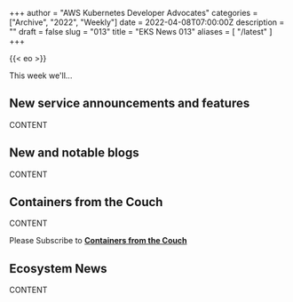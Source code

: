 +++
author = "AWS Kubernetes Developer Advocates"
categories = ["Archive", "2022", "Weekly"]
date = 2022-04-08T07:00:00Z
description = ""
draft = false
slug = "013"
title = "EKS News 013"
aliases = [
    "/latest"
]
+++

{{< eo >}}

This week we'll...

## New service announcements and features

CONTENT

## New and notable blogs

CONTENT

## Containers from the Couch

CONTENT

Please Subscribe to [**Containers from the Couch**](https://containersfromthecouch.com/?utm_source=newsletter&utm_campaign=eks-news-013)

## Ecosystem News

CONTENT